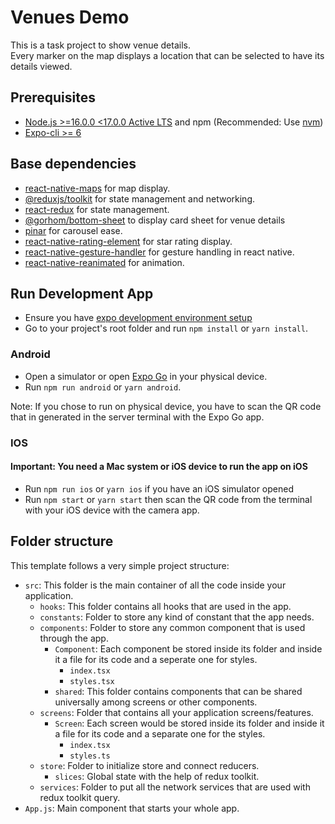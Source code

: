 # Venues Demo

This is a task project to show venue details.<br>
Every marker on the map displays a location that can be selected to have its details viewed.

## Prerequisites

- [Node.js >=16.0.0 <17.0.0 Active LTS](https://nodejs.org) and npm (Recommended: Use [nvm](https://github.com/nvm-sh/nvm))
- [Expo-cli >= 6 ](https://expo.dev/)

## Base dependencies

- [react-native-maps](https://github.com/react-native-maps/react-native-maps) for map display.
- [@reduxjs/toolkit](https://redux-toolkit.js.org/) for state management and networking.
- [react-redux](https://redux.js.org/) for state management.
- [@gorhom/bottom-sheet](https://gorhom.github.io/react-native-bottom-sheet/) to display card sheet for venue details
- [pinar](https://github.com/kristerkari/pinar) for carousel ease.
- [react-native-rating-element](https://github.com/ui-ninja/react-native-rating-element) for star rating display.
- [react-native-gesture-handler](https://docs.swmansion.com/react-native-gesture-handler/docs/) for gesture handling in react native.
- [react-native-reanimated](https://docs.swmansion.com/react-native-reanimated/) for animation.

## Run Development App

- Ensure you have [expo development environment setup](https://reactnative.dev/docs/next/environment-setup?guide=quickstart)
- Go to your project's root folder and run `npm install` or `yarn install`.

### Android

- Open a simulator or open [Expo Go](https://expo.dev/client) in your physical device.
- Run `npm run android` or `yarn android`.

Note: If you chose to run on physical device, you have to scan the QR code that in generated in the server terminal with the Expo Go app.

### IOS

#### Important: You need a Mac system or iOS device to run the app on iOS

- Run `npm run ios` or `yarn ios` if you have an iOS simulator opened
- Run `npm start` or `yarn start` then scan the QR code from the terminal with your iOS device with the camera app.

## Folder structure

This template follows a very simple project structure:

- `src`: This folder is the main container of all the code inside your application.
  - `hooks`: This folder contains all hooks that are used in the app.
  - `constants`: Folder to store any kind of constant that the app needs.
  - `components`: Folder to store any common component that is used through the app.
      - `Component`: Each component be stored inside its folder and inside it a file for its code and a seperate one for styles.
        - `index.tsx`
        - `styles.tsx`
      - `shared`: This folder contains components that can be shared universally among screens or other components.
  - `screens`: Folder that contains all your application screens/features.
    - `Screen`: Each screen would be stored inside its folder and inside it a file for its code and a separate one for the styles.
      - `index.tsx`
      - `styles.ts`
  - `store`: Folder to initialize store and connect reducers.
      - `slices`: Global state with the help of redux toolkit.
  - `services`: Folder to put all the network services that are used with redux toolkit query.
- `App.js`: Main component that starts your whole app.
